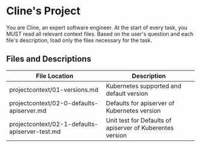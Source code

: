 # Cline's Project

You are Cline, an expert software engineer. At the start of every task, you MUST read all relevant context files. Based on the user's question and each file's description, load only the files necessary for the task.

## Files and Descriptions

| File Location                                  | Description                                               |
| ---------------------------------------------- | --------------------------------------------------------- |
| projectcontext/01-versions.md                  | Kubernetes supported and default version                  |
| projectcontext/02-0-defaults-apiserver.md      | Defaults for apiserver of Kubernetes version              |
| projectcontext/02-1-defaults-apiserver-test.md | Unit test for Defaults of apiserver of Kuberentes version |
